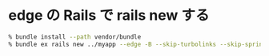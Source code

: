 # edge の Rails で rails new する

```sh
% bundle install --path vendor/bundle
% bundle ex rails new ../myapp --edge -B --skip-turbolinks --skip-spring -T -d postgresql -m https://raw.githubusercontent.com/ttanimichi/rails-template/for-edge/template.rb
```
